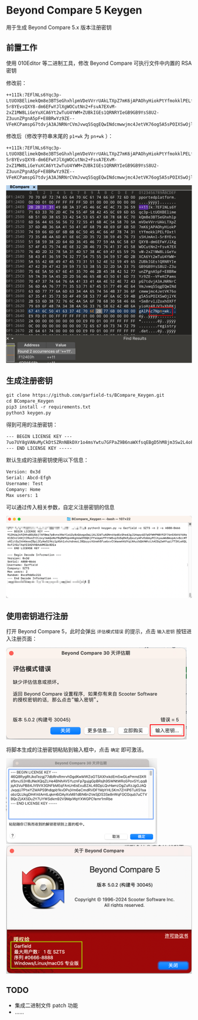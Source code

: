 # Beyond Compare 5 Keygen
用于生成 Beyond Compare 5.x 版本注册密钥
## 前置工作
使用 010Editor 等二进制工具，修改 Beyond Compare 可执行文件中内置的 RSA 密钥

修改前：
```
++11Ik:7EFlNLs6Yqc3p-LtUOXBElimekQm8e3BTSeGhxhlpmVDeVVrrUAkLTXpZ7mK6jAPAOhyHiokPtYfmokklPELfOxt1s5HJmAnl-5r8YEvsQXY8-dm6EFwYJlXgWOCutNn2+FsvA7EXvM-2xZ1MW8LiGeYuXCA6Yt2wTuU4YWM+ZUBkIGEs1QRNRYIeGB9GB9YsS8U2-Z3uunZPgnA5pF+E8BRwYz9ZE--VFeKCPamspG7tdvjA3AJNRNrCVmJvwq5SqgEQwINdcmwwjmc4JetVK76og5A5sPOIXSwOjlYK+Sm8rvlJZoxh0XFfyioHz48JV3vXbBKjgAlPAc7Np1+wk
```
修改后（修改字符串末尾的 `p1+wk` 为 `pn+wk` ）：
```
++11Ik:7EFlNLs6Yqc3p-LtUOXBElimekQm8e3BTSeGhxhlpmVDeVVrrUAkLTXpZ7mK6jAPAOhyHiokPtYfmokklPELfOxt1s5HJmAnl-5r8YEvsQXY8-dm6EFwYJlXgWOCutNn2+FsvA7EXvM-2xZ1MW8LiGeYuXCA6Yt2wTuU4YWM+ZUBkIGEs1QRNRYIeGB9GB9YsS8U2-Z3uunZPgnA5pF+E8BRwYz9ZE--VFeKCPamspG7tdvjA3AJNRNrCVmJvwq5SqgEQwINdcmwwjmc4JetVK76og5A5sPOIXSwOjlYK+Sm8rvlJZoxh0XFfyioHz48JV3vXbBKjgAlPAc7Npn+wk
```
<img src="asserts/01.png" alt="image-20240902170702727" style="zoom:50%;" /> 

## 生成注册密钥

```shell
git clone https://github.com/garfield-ts/BCompare_Keygen.git
cd BCompare_Keygen
pip3 install -r requirements.txt
python3 keygen.py
```
得到可用的注册密钥：
```
--- BEGIN LICENSE KEY ---
7uo7UY8gVANuMyCkDtSZRnNBkDXr1o4msYwtu7GFPaZ9B6naWXfsqEBgD5hM8jm3Sw2L4oFHY53VchaHv4j3q4QNiNxPgcv3qz89nKu3VSgQDVpPrAUWKgkjko5Gvck7BBBJmnKbGZJtDTi21WnJ5AMm7upD6QXgbf2BUS7toxB7jzhFLyotDj59KMGkgXMBXeUoa6T7Yt76MZN6UcHqYG5fMLuBp1JfGxpMXE7AMeUXXLwvAxsJGMkC5oS93WoVLopUoBW4SYNpS7YzzirkqZdRt58TbQpqcvwFeD32X2ZamVAv9SjeQUQhyEwktExFwTc541HrJeDV2xqfr4EgbUprSWEu8p
--- END LICENSE KEY -----
```
默认生成的注册密钥使用以下信息：
```
Version: 0x3d
Serial: Abcd-Efgh
Username: Test
Company: Home
Max users: 1
```
可以通过传入相关参数，自定义注册密钥的信息

<img src="asserts/06.png" alt="image-20240903162908919" style="zoom:50%;" /> 

## 使用密钥进行注册
打开 Beyond Compare 5，此时会弹出 `评估模式错误` 的提示，点击 `输入密钥` 按钮进入注册页面：

<img src="asserts/03.png" alt="image-20240902172200651" style="zoom:50%;" /> 

将脚本生成的注册密钥粘贴到输入框中，点击 `确定` 即可激活。

<img src="asserts/04.png" alt="image-20240902172404873" style="zoom:40%;" /> 

<img src="asserts/05.png" alt="image-20240902172829613" style="zoom:50%;" /> 

## TODO

- 集成二进制文件 patch 功能
- ……

